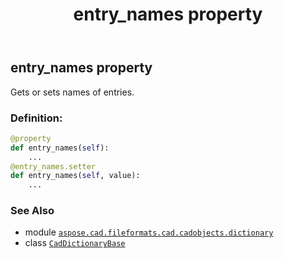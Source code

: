 ﻿---
title: entry_names property
second_title: Aspose.CAD for Python via .NET API References
description: 
type: docs
weight: 130
url: /python-net/aspose.cad.fileformats.cad.cadobjects.dictionary/caddictionarybase/entry_names/
is_root: false
---

## entry_names property


Gets or sets names of entries.
### Definition:
```python
@property
def entry_names(self):
    ...
@entry_names.setter
def entry_names(self, value):
    ...
```

### See Also
* module [`aspose.cad.fileformats.cad.cadobjects.dictionary`](../../)
* class [`CadDictionaryBase`](/cad/python-net/aspose.cad.fileformats.cad.cadobjects.dictionary/caddictionarybase)
